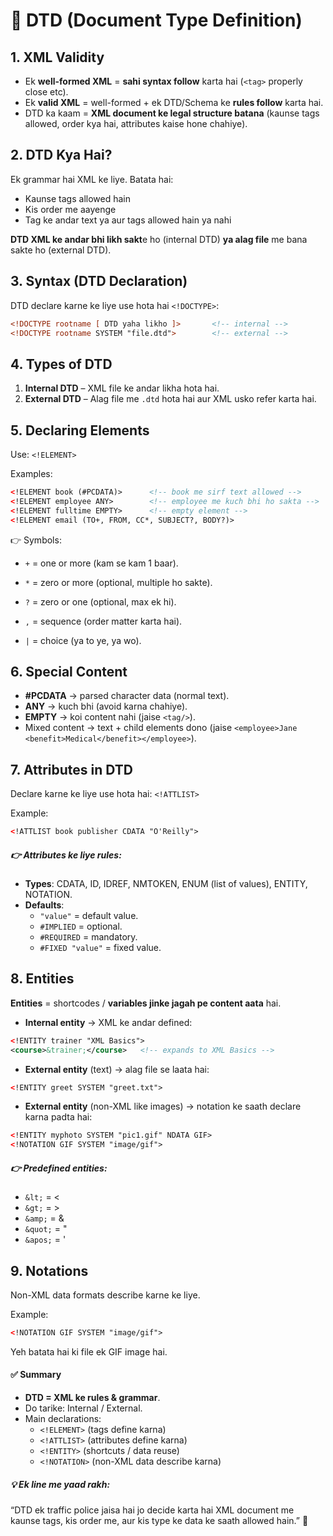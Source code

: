 # 📘 DTD (Document Type Definition)
## 1. XML Validity
* Ek **well-formed XML** = **sahi syntax follow** karta hai (`<tag>` properly close etc).
* Ek **valid XML** = well-formed + ek DTD/Schema ke **rules follow** karta hai.
* DTD ka kaam = **XML document ke legal structure batana** (kaunse tags allowed, order kya hai, attributes kaise hone chahiye).

## 2. DTD Kya Hai?
Ek grammar hai XML ke liye.
Batata hai:
  * Kaunse tags allowed hain
  * Kis order me aayenge
  * Tag ke andar text ya aur tags allowed hain ya nahi
  
**DTD XML ke andar bhi likh sakt**e ho (internal DTD) **ya alag file** me bana sakte ho (external DTD).

## 3. Syntax (DTD Declaration)

DTD declare karne ke liye use hota hai `<!DOCTYPE>`:
```xml
<!DOCTYPE rootname [ DTD yaha likho ]>       <!-- internal -->
<!DOCTYPE rootname SYSTEM "file.dtd">        <!-- external -->
```



## 4. Types of DTD
1. **Internal DTD** – XML file ke andar likha hota hai.
2. **External DTD** – Alag file me `.dtd` hota hai aur XML usko refer karta hai.



## 5. Declaring Elements
Use: `<!ELEMENT>`

Examples:
```xml
<!ELEMENT book (#PCDATA)>      <!-- book me sirf text allowed -->
<!ELEMENT employee ANY>        <!-- employee me kuch bhi ho sakta -->
<!ELEMENT fulltime EMPTY>      <!-- empty element -->
<!ELEMENT email (TO+, FROM, CC*, SUBJECT?, BODY?)>
```

👉 Symbols:
* `+` = one or more (kam se kam 1 baar).

* `*` = zero or more (optional, multiple ho sakte).
* `?` = zero or one (optional, max ek hi).
* `,` = sequence (order matter karta hai).
* `|` = choice (ya to ye, ya wo).

## 6. Special Content
* **#PCDATA** → parsed character data (normal text).
* **ANY** → kuch bhi (avoid karna chahiye).
* **EMPTY** → koi content nahi (jaise `<tag/>`).
* Mixed content → text + child elements dono (jaise `<employee>Jane <benefit>Medical</benefit></employee>`).

## 7. Attributes in DTD
Declare karne ke liye use hota hai: `<!ATTLIST>`

Example:
```xml
<!ATTLIST book publisher CDATA "O'Reilly">
```

##### 👉 Attributes ke liye rules:
* **Types**: CDATA, ID, IDREF, NMTOKEN, ENUM (list of values), ENTITY, NOTATION.
* **Defaults**:
    * `"value"` = default value.
    * `#IMPLIED` = optional.
    * `#REQUIRED` = mandatory.
    * `#FIXED "value"` = fixed value.

## 8. Entities
**Entities** = shortcodes / **variables jinke jagah pe content aata** hai.
* **Internal entity** → XML ke andar defined:
```xml
<!ENTITY trainer "XML Basics">
<course>&trainer;</course>   <!-- expands to XML Basics -->
```
* **External entity** (text) → alag file se laata hai:
```xml
<!ENTITY greet SYSTEM "greet.txt">
```
* **External entity** (non-XML like images) → notation ke saath declare karna padta hai:
```xml
<!ENTITY myphoto SYSTEM "pic1.gif" NDATA GIF>
<!NOTATION GIF SYSTEM "image/gif">
```
##### 👉 Predefined entities:
* `&lt;` = <
* `&gt;` = >
* `&amp;` = &
* `&quot;` = "
* `&apos;` = '

## 9. Notations
Non-XML data formats describe karne ke liye.

Example:
```xml
<!NOTATION GIF SYSTEM "image/gif">
```

Yeh batata hai ki file ek GIF image hai.

#### ✅ Summary

* **DTD = XML ke rules & grammar**.
* Do tarike: Internal / External.
* Main declarations:
    * `<!ELEMENT>` (tags define karna)
    * `<!ATTLIST>` (attributes define karna)
    * `<!ENTITY>` (shortcuts / data reuse)
    * `<!NOTATION>` (non-XML data describe karna)

##### 💡 Ek line me yaad rakh:
“DTD ek traffic police jaisa hai jo decide karta hai XML document me kaunse tags, kis order me, aur kis type ke data ke saath allowed hain.” 🚦